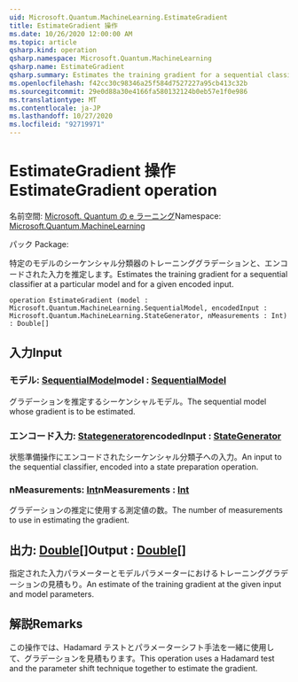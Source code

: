 ```yaml
---
uid: Microsoft.Quantum.MachineLearning.EstimateGradient
title: EstimateGradient 操作
ms.date: 10/26/2020 12:00:00 AM
ms.topic: article
qsharp.kind: operation
qsharp.namespace: Microsoft.Quantum.MachineLearning
qsharp.name: EstimateGradient
qsharp.summary: Estimates the training gradient for a sequential classifier at a particular model and for a given encoded input.
ms.openlocfilehash: f42cc30c98346a25f584d7527227a95cb413c32b
ms.sourcegitcommit: 29e0d88a30e4166fa580132124b0eb57e1f0e986
ms.translationtype: MT
ms.contentlocale: ja-JP
ms.lasthandoff: 10/27/2020
ms.locfileid: "92719971"
---
```

# <a name="estimategradient-operation"></a><span data-ttu-id="552b7-102">EstimateGradient 操作</span><span class="sxs-lookup"><span data-stu-id="552b7-102">EstimateGradient operation</span></span>

<span data-ttu-id="552b7-103">名前空間: [Microsoft. Quantum の e ラーニング](xref:Microsoft.Quantum.MachineLearning)</span><span class="sxs-lookup"><span data-stu-id="552b7-103">Namespace: [Microsoft.Quantum.MachineLearning](xref:Microsoft.Quantum.MachineLearning)</span></span>

<span data-ttu-id="552b7-104">パック [](https://nuget.org/packages/)</span><span class="sxs-lookup"><span data-stu-id="552b7-104">Package: [](https://nuget.org/packages/)</span></span>


<span data-ttu-id="552b7-105">特定のモデルのシーケンシャル分類器のトレーニンググラデーションと、エンコードされた入力を推定します。</span><span class="sxs-lookup"><span data-stu-id="552b7-105">Estimates the training gradient for a sequential classifier at a particular model and for a given encoded input.</span></span>

```qsharp
operation EstimateGradient (model : Microsoft.Quantum.MachineLearning.SequentialModel, encodedInput : Microsoft.Quantum.MachineLearning.StateGenerator, nMeasurements : Int) : Double[]
```


## <a name="input"></a><span data-ttu-id="552b7-106">入力</span><span class="sxs-lookup"><span data-stu-id="552b7-106">Input</span></span>

### <a name="model--sequentialmodel"></a><span data-ttu-id="552b7-107">モデル: [SequentialModel](xref:Microsoft.Quantum.MachineLearning.SequentialModel)</span><span class="sxs-lookup"><span data-stu-id="552b7-107">model : [SequentialModel](xref:Microsoft.Quantum.MachineLearning.SequentialModel)</span></span>

<span data-ttu-id="552b7-108">グラデーションを推定するシーケンシャルモデル。</span><span class="sxs-lookup"><span data-stu-id="552b7-108">The sequential model whose gradient is to be estimated.</span></span>


### <a name="encodedinput--stategenerator"></a><span data-ttu-id="552b7-109">エンコード入力: [Stategenerator](xref:Microsoft.Quantum.MachineLearning.StateGenerator)</span><span class="sxs-lookup"><span data-stu-id="552b7-109">encodedInput : [StateGenerator](xref:Microsoft.Quantum.MachineLearning.StateGenerator)</span></span>

<span data-ttu-id="552b7-110">状態準備操作にエンコードされたシーケンシャル分類子への入力。</span><span class="sxs-lookup"><span data-stu-id="552b7-110">An input to the sequential classifier, encoded into a state preparation operation.</span></span>


### <a name="nmeasurements--int"></a><span data-ttu-id="552b7-111">nMeasurements: [Int](xref:microsoft.quantum.lang-ref.int)</span><span class="sxs-lookup"><span data-stu-id="552b7-111">nMeasurements : [Int](xref:microsoft.quantum.lang-ref.int)</span></span>

<span data-ttu-id="552b7-112">グラデーションの推定に使用する測定値の数。</span><span class="sxs-lookup"><span data-stu-id="552b7-112">The number of measurements to use in estimating the gradient.</span></span>



## <a name="output--double"></a><span data-ttu-id="552b7-113">出力: [Double](xref:microsoft.quantum.lang-ref.double)[]</span><span class="sxs-lookup"><span data-stu-id="552b7-113">Output : [Double](xref:microsoft.quantum.lang-ref.double)[]</span></span>

<span data-ttu-id="552b7-114">指定された入力パラメーターとモデルパラメーターにおけるトレーニンググラデーションの見積もり。</span><span class="sxs-lookup"><span data-stu-id="552b7-114">An estimate of the training gradient at the given input and model parameters.</span></span>

## <a name="remarks"></a><span data-ttu-id="552b7-115">解説</span><span class="sxs-lookup"><span data-stu-id="552b7-115">Remarks</span></span>

<span data-ttu-id="552b7-116">この操作では、Hadamard テストとパラメーターシフト手法を一緒に使用して、グラデーションを見積もります。</span><span class="sxs-lookup"><span data-stu-id="552b7-116">This operation uses a Hadamard test and the parameter shift technique together to estimate the gradient.</span></span>